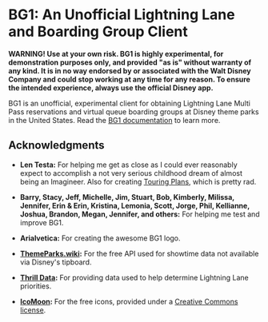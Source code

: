 # BG1: An Unofficial Lightning Lane and Boarding Group Client

**WARNING! Use at your own risk. BG1 is highly experimental, for demonstration purposes only, and provided "as is" without warranty of any kind. It is in no way endorsed by or associated with the Walt Disney Company and could stop working at any time for any reason. To ensure the intended experience, always use the official Disney app.**

BG1 is an unofficial, experimental client for obtaining Lightning Lane Multi Pass reservations and virtual queue boarding groups at Disney theme parks in the United States. Read the [BG1 documentation](https://joelface.github.io/bg1/) to learn more.

## Acknowledgments

- **Len Testa:** For helping me get as close as I could ever reasonably expect to accomplish a not very serious childhood dream of almost being an Imagineer. Also for creating [Touring Plans](https://touringplans.com/), which is pretty rad.

- **Barry, Stacy, Jeff, Michelle, Jim, Stuart, Bob, Kimberly, Milissa, Jennifer, Erin & Erin, Kristina, Lemonia, Scott, Jorge, Phil, Kellianne, Joshua, Brandon, Megan, Jennifer, and others:** For helping me test and improve BG1.

- **Arialvetica:** For creating the awesome BG1 logo.

- **[ThemeParks.wiki](https://themeparks.wiki/):** For the free API used for showtime data not available via Disney's tipboard.

- **[Thrill Data](https://www.thrill-data.com/):** For providing data used to help determine Lightning Lane priorities.

- **[IcoMoon](https://icomoon.io/#icons-icomoon):** For the free icons, provided under a [Creative Commons license](https://creativecommons.org/licenses/by/4.0/).

